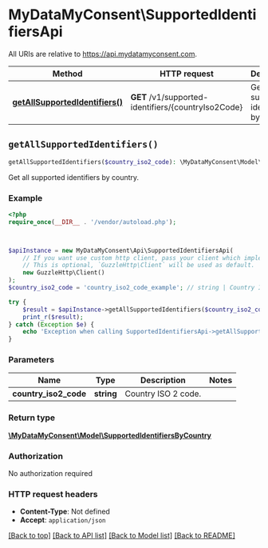 # MyDataMyConsent\SupportedIdentifiersApi

All URIs are relative to https://api.mydatamyconsent.com.

Method | HTTP request | Description
------------- | ------------- | -------------
[**getAllSupportedIdentifiers()**](SupportedIdentifiersApi.md#getAllSupportedIdentifiers) | **GET** /v1/supported-identifiers/{countryIso2Code} | Get all supported identifiers by country.


## `getAllSupportedIdentifiers()`

```php
getAllSupportedIdentifiers($country_iso2_code): \MyDataMyConsent\Model\SupportedIdentifiersByCountry
```

Get all supported identifiers by country.

### Example

```php
<?php
require_once(__DIR__ . '/vendor/autoload.php');



$apiInstance = new MyDataMyConsent\Api\SupportedIdentifiersApi(
    // If you want use custom http client, pass your client which implements `GuzzleHttp\ClientInterface`.
    // This is optional, `GuzzleHttp\Client` will be used as default.
    new GuzzleHttp\Client()
);
$country_iso2_code = 'country_iso2_code_example'; // string | Country ISO 2 code.

try {
    $result = $apiInstance->getAllSupportedIdentifiers($country_iso2_code);
    print_r($result);
} catch (Exception $e) {
    echo 'Exception when calling SupportedIdentifiersApi->getAllSupportedIdentifiers: ', $e->getMessage(), PHP_EOL;
}
```

### Parameters

Name | Type | Description  | Notes
------------- | ------------- | ------------- | -------------
 **country_iso2_code** | **string**| Country ISO 2 code. |

### Return type

[**\MyDataMyConsent\Model\SupportedIdentifiersByCountry**](../Model/SupportedIdentifiersByCountry.md)

### Authorization

No authorization required

### HTTP request headers

- **Content-Type**: Not defined
- **Accept**: `application/json`

[[Back to top]](#) [[Back to API list]](../../README.md#endpoints)
[[Back to Model list]](../../README.md#models)
[[Back to README]](../../README.md)

